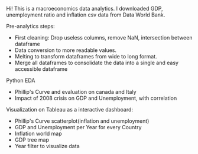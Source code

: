 Hi! This is a macroeconomics data analytics. I downloaded GDP, unemployment ratio and inflation csv data from Data World Bank.

Pre-analytics steps:
  - First cleaning: Drop useless columns, remove NaN, intersection between dataframe
  - Data conversion to more readable values.
  - Melting to transform dataframes from wide to long format.
  - Merge all dataframes to consolidate the data into a single and easy accessible dataframe

Python EDA
  - Phillip's Curve and evaluation on canada and Italy
  - Impact of 2008 crisis on GDP and Unemployment, with correlation

Visualization on Tableau as a interactive dashboard:
  - Phillip's Curve scatterplot(inflation and unemployment)
  - GDP and Unemployment per Year for every Country
  - Inflation world map
  - GDP tree map
  - Year filter to visualize data
